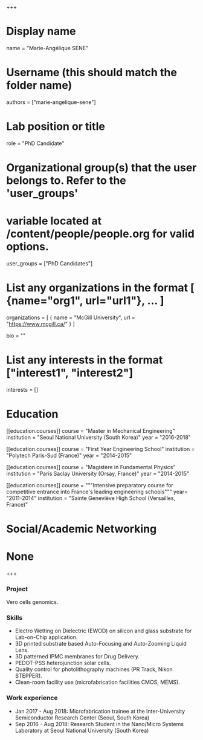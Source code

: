 +++
# Display name
name = "Marie-Angélique SENE"

# Username (this should match the folder name)
authors = ["marie-angelique-sene"]

# Lab position or title
role = "PhD Candidate"

# Organizational group(s) that the user belongs to. Refer to the 'user_groups'
# variable located at /content/people/people.org for valid options.
user_groups = ["PhD Candidates"]

# List any organizations in the format [ {name="org1", url="url1"}, ... ]
organizations = [ { name = "McGill University", url = "https://www.mcgill.ca/" } ]

bio = ""

# List any interests in the format ["interest1", "interest2"]
interests = []

# Education
[[education.courses]]
  course = "Master in Mechanical Engineering"
  institution = "Seoul National University (South Korea)"
  year = "2016-2018"

[[education.courses]]
  course = "First Year Engineering School"
  institution = "Polytech Paris-Sud (France)"
  year = "2014-2015"

[[education.courses]]
  course = "Magistère in Fundamental Physics"
  institution = "Paris Saclay University (Orsay, France)"
  year = "2014-2015"

[[education.courses]]
  course = """Intensive preparatory course for competitive entrance into France's
  leading engineering schools"""
  year= "2011-2014"
  institution = "Sainte Geneviève High School (Versailles, France)"

# Social/Academic Networking
# None
+++

### Project
Vero cells genomics.

### Skills
- Electro Wetting on Dielectric (EWOD) on silicon and glass substrate for
  Lab-on-Chip application.
- 3D printed substrate based Auto-Focusing and Auto-Zooming Liquid Lens.
- 3D patterned IPMC membranes for Drug Delivery.
- PEDOT-PSS heterojunction solar cells.
- Quality control for photolithography machines (PR Track, Nikon STEPPER).
- Clean-room facility use (microfabrication facilities CMOS, MEMS).

### Work experience
- Jan 2017 - Aug 2018: Microfabrication trainee at the Inter-University
  Semiconductor Research Center (Seoul, South Korea)
- Sep 2016 - Aug 2018: Research Student in the Nano/Micro Systems Laboratory at
  Seoul National University (South Korea)

